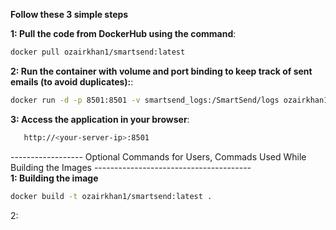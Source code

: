 **Follow these 3 simple steps**  

**1: Pull the code from DockerHub using the command**:
```bash
docker pull ozairkhan1/smartsend:latest  
```
**2: Run the container with volume and port binding to keep track of sent emails (to avoid duplicates):**:  
   ```bash
   docker run -d -p 8501:8501 -v smartsend_logs:/SmartSend/logs ozairkhan1/smartsend:latest
   ```
**3: Access the application in your browser**:  
```bash
   http://<your-server-ip>:8501
   ```
        
------------------ Optional Commands for Users, Commads Used While Building the Images ---------------------------------------  
**1: Building the image**  
```bash
docker build -t ozairkhan1/smartsend:latest .
```
2: 

